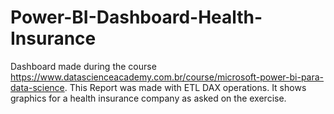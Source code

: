# Power-BI-Dashboard-Health-Insurance
Dashboard made during the course https://www.datascienceacademy.com.br/course/microsoft-power-bi-para-data-science. This Report was made with ETL DAX operations. It shows graphics for a health insurance company as asked on the exercise.

